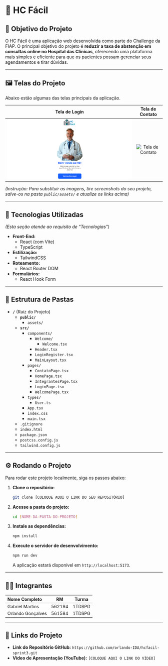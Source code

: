 # 🏥 HC Fácil

## 🎯 Objetivo do Projeto

O HC Fácil é uma aplicação web desenvolvida como parte do Challenge da FIAP. O principal objetivo do projeto é **reduzir a taxa de abstenção em consultas online no Hospital das Clínicas**, oferecendo uma plataforma mais simples e eficiente para que os pacientes possam gerenciar seus agendamentos e tirar dúvidas.

---

## 🖼️ Telas do Projeto

Abaixo estão algumas das telas principais da aplicação.

| Tela de Login | Tela de Contato |
| :---: | :---: |
| ![Tela Home](./public/assets/screenHome.png) | ![Tela de Contato](https://via.placeholder.com/400x300.png?text=Tela+de+Contato) |

*(Instrução: Para substituir as imagens, tire screenshots do seu projeto, salve-os na pasta `public/assets/` e atualize os links acima)*

---

## 🚀 Tecnologias Utilizadas
*(Esta seção atende ao requisito de "Tecnologias")*

* **Front-End:**
    * React (com Vite)
    * TypeScript
* **Estilização:**
    * TailwindCSS
* **Roteamento:**
    * React Router DOM
* **Formulários:**
    * React Hook Form

---

## 📂 Estrutura de Pastas

- **`/`** (Raiz do Projeto)
  - **`public/`**
    - `assets/`
  - **`src/`**
    - `components/`
      - `Welcome/`
        - `Welcome.tsx`
      - `Header.tsx`
      - `LoginRegister.tsx`
      - `MainLayout.tsx`
    - `pages/`
      - `ContatoPage.tsx`
      - `HomePage.tsx`
      - `IntegrantesPage.tsx`
      - `LoginPage.tsx`
      - `WelcomePage.tsx`
    - `types/`
      - `User.ts`
    - `App.tsx`
    - `index.css`
    - `main.tsx`
  - `.gitignore`
  - `index.html`
  - `package.json`
  - `postcss.config.js`
  - `tailwind.config.js`

---

## ⚙️ Rodando o Projeto

Para rodar este projeto localmente, siga os passos abaixo:

1.  **Clone o repositório:**
    ```bash
    git clone [COLOQUE AQUI O LINK DO SEU REPOSITÓRIO]
    ```

2.  **Acesse a pasta do projeto:**
    ```bash
    cd [NOME-DA-PASTA-DO-PROJETO]
    ```

3.  **Instale as dependências:**
    ```bash
    npm install
    ```

4.  **Execute o servidor de desenvolvimento:**
    ```bash
    npm run dev
    ```
    A aplicação estará disponível em `http://localhost:5173`.

---

## 👨‍💻 Integrantes

| Nome Completo | RM | Turma |
| :--- | :---: | :---: |
| Gabriel Martins | 562194 | 1TDSPG |
| Orlando Gonçalves | 561584 | 1TDSPG |

---

## 🔗 Links do Projeto

* **Link do Repositório GitHub:** `https://github.com/orlando-IDA/hcfacil-sprint3.git`
* **Vídeo de Apresentação (YouTube):** `[COLOQUE AQUI O LINK DO VÍDEO]`
